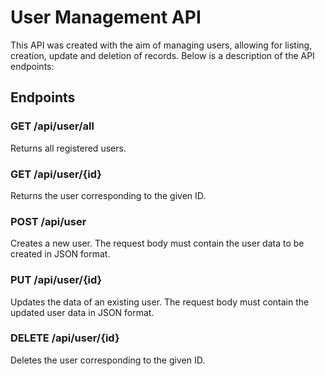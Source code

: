 # User Management API

This API was created with the aim of managing users, allowing for listing, creation, update and deletion of records. Below is a description of the API endpoints:

## Endpoints

### GET /api/user/all

Returns all registered users.

### GET /api/user/{id}

Returns the user corresponding to the given ID.

### POST /api/user

Creates a new user. The request body must contain the user data to be created in JSON format.

### PUT /api/user/{id}

Updates the data of an existing user. The request body must contain the updated user data in JSON format.

### DELETE /api/user/{id}

Deletes the user corresponding to the given ID.
